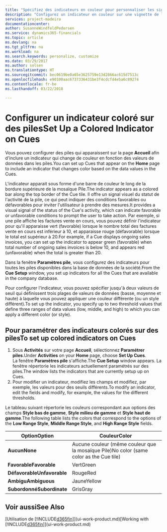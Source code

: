 ```yaml
---
title: "Spécifiez des indicateurs en couleur pour personnaliser les signaux visuels à propos de l'activité d'une pile | Microsoft Docs"
description: "Configurez un indicateur en couleur sur une vignette de la pile pour fournir un signal visuel personnalisé de l'activité de la pile."
services: project-madeira
documentationcenter: 
author: SusanneWindfeldPedersen
ms.service: dynamics365-financials
ms.topic: article
ms.devlang: na
ms.tgt_pltfrm: na
ms.workload: na
ms.search.keywords: personalize, customize
ms.date: 03/29/2017
ms.author: solsen
ms.translationtype: HT
ms.sourcegitcommit: bec0619be0a65e3625759e13d2866ac615d7513c
ms.openlocfilehash: e90100aac6737336431be3f4cdcfd4e5a6c89274
ms.contentlocale: fr-be
ms.lasthandoff: 03/22/2018

---
```

# <a name="set-up-a-colored-indicator-on-cues"></a><span data-ttu-id="feea5-103">Configurer un indicateur coloré sur des piles</span><span class="sxs-lookup"><span data-stu-id="feea5-103">Set Up a Colored Indicator on Cues</span></span>
<span data-ttu-id="feea5-104">Vous pouvez configurer des piles qui apparaissent sur la page **Accueil** afin d'inclure un indicateur qui change de couleur en fonction des valeurs de données dans les piles.</span><span class="sxs-lookup"><span data-stu-id="feea5-104">You can set up Cues that appear on the **Home** page to include an indicator that changes color based on the data values in the Cues.</span></span>

<span data-ttu-id="feea5-105">L'indicateur apparait sous forme d'une barre de couleur le long de la bordure supérieure de la mosaïque Pile.</span><span class="sxs-lookup"><span data-stu-id="feea5-105">The indicator appears as a colored bar along the top border of the Cue tile.</span></span> <span data-ttu-id="feea5-106">Il offre un signal visuel du statut de l'activité de la pile, ce qui peut indiquer des conditions favorables ou défavorables pour inviter l'utilisateur à prendre des mesures.</span><span class="sxs-lookup"><span data-stu-id="feea5-106">It provides a visual signal of the status of the Cue's activity, which can indicate favorable or unfavorable conditions to prompt the user to take action.</span></span> <span data-ttu-id="feea5-107">Par exemple, si une pile affiche les factures vente en cours, vous pouvez définir l'indicateur pour qu'il apparaisse vert (favorable) lorsque le nombre total des factures vente en cours est inférieur à 10, et apparaisse rouge (défavorable) lorsque le total est supérieur à 20.</span><span class="sxs-lookup"><span data-stu-id="feea5-107">For example, if a Cue displays ongoing sales invoices, you can set up the indicator to appear green (favorable) when total number of ongoing sales invoices is below 10, and appears red (unfavorable) when the total is greater than 20.</span></span>

<span data-ttu-id="feea5-108">Dans la fenêtre **Paramètres pile**, vous configurez des indicateurs pour toutes les piles disponibles dans la base de données de la société.</span><span class="sxs-lookup"><span data-stu-id="feea5-108">From the **Cue Setup** window, you set up indicators for all the Cues that are available in the company database.</span></span>

<span data-ttu-id="feea5-109">Pour configurer l'indicateur, vous pouvez spécifier jusqu'à deux valeurs de seuil qui définissent trois plages de valeurs de données (basse, moyenne et haute) à laquelle vous pouvez appliquer une couleur différente (ou un style différent).</span><span class="sxs-lookup"><span data-stu-id="feea5-109">To set up the indicator, you specify up to two threshold values that define three ranges of data values (low, middle, and high) to which you can apply a different color (or style).</span></span>

## <a name="to-set-up-colored-indicators-on-cues"></a><span data-ttu-id="feea5-110">Pour paramétrer des indicateurs colorés sur des piles</span><span class="sxs-lookup"><span data-stu-id="feea5-110">To set up colored indicators on Cues</span></span>
1. <span data-ttu-id="feea5-111">Sous **Activités** sur votre page **Accueil**, sélectionnez **Paramétrer piles**.</span><span class="sxs-lookup"><span data-stu-id="feea5-111">Under **Activities** on your **Home** page, choose **Set Up Cues**.</span></span>  
   <span data-ttu-id="feea5-112">La fenêtre **Paramètres pile** s'affiche.</span><span class="sxs-lookup"><span data-stu-id="feea5-112">The **Cue Setup** window appears.</span></span> <span data-ttu-id="feea5-113">La fenêtre répertorie les indicateurs actuellement paramétrés sur des piles.</span><span class="sxs-lookup"><span data-stu-id="feea5-113">The window lists the indicators that are currently setup up on Cues.</span></span>
2. <span data-ttu-id="feea5-114">Pour modifier un indicateur, modifiez les champs et modifiez, par exemple, les valeurs pour des seuils différents.</span><span class="sxs-lookup"><span data-stu-id="feea5-114">To modify an indicator, edit the fields and modify, for example, the values for the different thresholds.</span></span>  

<span data-ttu-id="feea5-115">Le tableau suivant répertorie les couleurs correspondant aux options des champs **Style bas de gamme**, **Style milieu de gamme** et **Style haut de gamme**.</span><span class="sxs-lookup"><span data-stu-id="feea5-115">The following table lists the colors that correspond to the options of the **Low Range Style**, **Middle Range Style**, and **High Range Style** fields.</span></span>

| <span data-ttu-id="feea5-116">Option</span><span class="sxs-lookup"><span data-stu-id="feea5-116">Option</span></span> | <span data-ttu-id="feea5-117">Couleur</span><span class="sxs-lookup"><span data-stu-id="feea5-117">Color</span></span> |
| --- | --- |
| <span data-ttu-id="feea5-118">**Aucun**</span><span class="sxs-lookup"><span data-stu-id="feea5-118">**None**</span></span> |<span data-ttu-id="feea5-119">Aucune couleur (même couleur que la mosaïque Pile)</span><span class="sxs-lookup"><span data-stu-id="feea5-119">No color (same color as the Cue tile)</span></span>|
| <span data-ttu-id="feea5-120">**Favorable**</span><span class="sxs-lookup"><span data-stu-id="feea5-120">**Favorable**</span></span> |<span data-ttu-id="feea5-121">Vert</span><span class="sxs-lookup"><span data-stu-id="feea5-121">Green</span></span> |
| <span data-ttu-id="feea5-122">**Défavorable**</span><span class="sxs-lookup"><span data-stu-id="feea5-122">**Unfavorable**</span></span> |<span data-ttu-id="feea5-123">Rouge</span><span class="sxs-lookup"><span data-stu-id="feea5-123">Red</span></span> |
| <span data-ttu-id="feea5-124">**Ambigu**</span><span class="sxs-lookup"><span data-stu-id="feea5-124">**Ambiguous**</span></span> |<span data-ttu-id="feea5-125">Jaune</span><span class="sxs-lookup"><span data-stu-id="feea5-125">Yellow</span></span> |
| <span data-ttu-id="feea5-126">**Subordonné**</span><span class="sxs-lookup"><span data-stu-id="feea5-126">**Subordinate**</span></span> |<span data-ttu-id="feea5-127">Gris</span><span class="sxs-lookup"><span data-stu-id="feea5-127">Gray</span></span> |

## <a name="see-also"></a><span data-ttu-id="feea5-128">Voir aussi</span><span class="sxs-lookup"><span data-stu-id="feea5-128">See Also</span></span>
<span data-ttu-id="feea5-129">[Utilisation de [!INCLUDE[d365fin](includes/d365fin_md.md)]](ui-work-product.md)</span><span class="sxs-lookup"><span data-stu-id="feea5-129">[Working with [!INCLUDE[d365fin](includes/d365fin_md.md)]](ui-work-product.md)</span></span>

